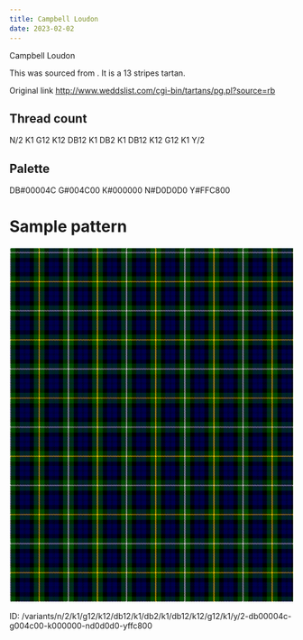 ```yaml
---
title: Campbell Loudon
date: 2023-02-02
---
```

Campbell Loudon

This was sourced from <no value>.  It is a 13 stripes tartan.

Original link http://www.weddslist.com/cgi-bin/tartans/pg.pl?source=rb

## Thread count
N/2 K1 G12 K12 DB12 K1 DB2 K1 DB12 K12 G12 K1 Y/2

## Palette
DB#00004C G#004C00 K#000000 N#D0D0D0 Y#FFC800

# Sample pattern

![Tartan detail](tartan.png "N/2 K1 G12 K12 DB12 K1 DB2 K1 DB12 K12 G12 K1 Y/2 tartan")

ID: /variants/n/2/k1/g12/k12/db12/k1/db2/k1/db12/k12/g12/k1/y/2-db00004c-g004c00-k000000-nd0d0d0-yffc800